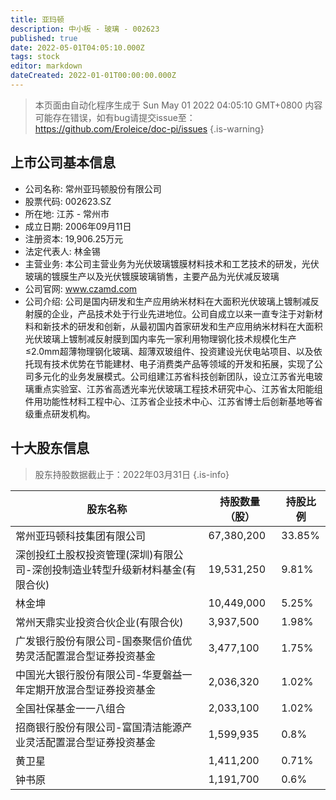 ```yaml
---
title: 亚玛顿
description: 中小板 - 玻璃 - 002623
published: true
date: 2022-05-01T04:05:10.000Z
tags: stock
editor: markdown
dateCreated: 2022-01-01T00:00:00.000Z
---
```


> 本页面由自动化程序生成于 Sun May 01 2022 04:05:10 GMT+0800
> 内容可能存在错误，如有bug请提交issue至：https://github.com/Eroleice/doc-pi/issues
{.is-warning}

## 上市公司基本信息
- 公司名称: 常州亚玛顿股份有限公司
- 股票代码: 002623.SZ
- 所在地: 江苏 - 常州市
- 成立日期: 2006年09月11日
- 注册资本: 19,906.25万元
- 法定代表人: 林金锡
- 主营业务: 本公司主营业务为光伏玻璃镀膜材料技术和工艺技术的研发，光伏玻璃的镀膜生产以及光伏镀膜玻璃销售，主要产品为光伏减反玻璃
- 公司官网: www.czamd.com
- 公司介绍: 公司是国内研发和生产应用纳米材料在大面积光伏玻璃上镀制减反射膜的企业，产品技术处于行业先进地位。公司自成立以来一直专注于对新材料和新技术的研发和创新，从最初国内首家研发和生产应用纳米材料在大面积光伏玻璃上镀制减反射膜到国内率先一家利用物理钢化技术规模化生产≤2.0mm超薄物理钢化玻璃、超薄双玻组件、投资建设光伏电站项目、以及依托现有技术优势在节能建材、电子消费类产品等领域的开发和拓展，实现了公司多元化的业务发展模式。公司组建江苏省科技创新团队，设立江苏省光电玻璃重点实验室、江苏省高透光率光伏玻璃工程技术研究中心、江苏省太阳能组件用功能性材料工程中心、江苏省企业技术中心、江苏省博士后创新基地等省级重点研发机构。


## 十大股东信息
> 股东持股数据截止于：2022年03月31日
{.is-info}

| 股东名称 | 持股数量（股） | 持股比例 |
| --- | --- | --- |
| 常州亚玛顿科技集团有限公司 | 67,380,200 | 33.85% |
| 深创投红土股权投资管理(深圳)有限公司-深创投制造业转型升级新材料基金(有限合伙) | 19,531,250 | 9.81% |
| 林金坤 | 10,449,000 | 5.25% |
| 常州天鼎实业投资合伙企业(有限合伙) | 3,937,500 | 1.98% |
| 广发银行股份有限公司-国泰聚信价值优势灵活配置混合型证券投资基金 | 3,477,100 | 1.75% |
| 中国光大银行股份有限公司-华夏磐益一年定期开放混合型证券投资基金 | 2,036,320 | 1.02% |
| 全国社保基金一一八组合 | 2,033,100 | 1.02% |
| 招商银行股份有限公司-富国清洁能源产业灵活配置混合型证券投资基金 | 1,599,935 | 0.8% |
| 黄卫星 | 1,411,200 | 0.71% |
| 钟书原 | 1,191,700 | 0.6% |




